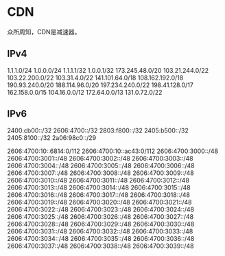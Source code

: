 # CDN

众所周知，CDN是减速器。

## IPv4

1.1.1.0/24
1.0.0.0/24
1.1.1.1/32
1.0.0.1/32
173.245.48.0/20
103.21.244.0/22
103.22.200.0/22
103.31.4.0/22
141.101.64.0/18
108.162.192.0/18
190.93.240.0/20
188.114.96.0/20
197.234.240.0/22
198.41.128.0/17
162.158.0.0/15
104.16.0.0/12
172.64.0.0/13
131.0.72.0/22

## IPv6

2400:cb00::/32
2606:4700::/32
2803:f800::/32
2405:b500::/32
2405:8100::/32
2a06:98c0::/29

2606:4700:10::6814:0/112
2606:4700:10::ac43:0/112
2606:4700:3000::/48
2606:4700:3001::/48
2606:4700:3002::/48
2606:4700:3003::/48
2606:4700:3004::/48
2606:4700:3005::/48
2606:4700:3006::/48
2606:4700:3007::/48
2606:4700:3008::/48
2606:4700:3009::/48
2606:4700:3010::/48
2606:4700:3011::/48
2606:4700:3012::/48
2606:4700:3013::/48
2606:4700:3014::/48
2606:4700:3015::/48
2606:4700:3016::/48
2606:4700:3017::/48
2606:4700:3018::/48
2606:4700:3019::/48
2606:4700:3020::/48
2606:4700:3021::/48
2606:4700:3022::/48
2606:4700:3023::/48
2606:4700:3024::/48
2606:4700:3025::/48
2606:4700:3026::/48
2606:4700:3027::/48
2606:4700:3028::/48
2606:4700:3029::/48
2606:4700:3030::/48
2606:4700:3031::/48
2606:4700:3032::/48
2606:4700:3033::/48
2606:4700:3034::/48
2606:4700:3035::/48
2606:4700:3036::/48
2606:4700:3037::/48
2606:4700:3038::/48
2606:4700:3039::/48
